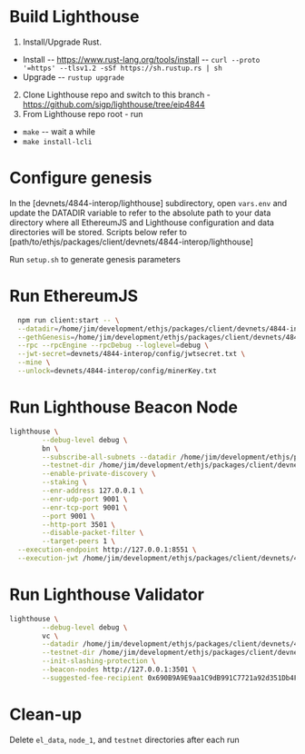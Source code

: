 # Build Lighthouse

1.  Install/Upgrade Rust.

- Install -- https://www.rust-lang.org/tools/install -- `curl --proto '=https' --tlsv1.2 -sSf https://sh.rustup.rs | sh`
- Upgrade -- `rustup upgrade`

2. Clone Lighthouse repo and switch to this branch - https://github.com/sigp/lighthouse/tree/eip4844
3. From Lighthouse repo root - run

- `make` -- wait a while
- `make install-lcli`

# Configure genesis

In the [devnets/4844-interop/lighthouse] subdirectory, open `vars.env` and update the DATADIR variable to refer to the absolute path to your data directory where all EthereumJS and Lighthouse configuration and data directories will be stored. Scripts below refer to [path/to/ethjs/packages/client/devnets/4844-interop/lighthouse]

Run `setup.sh` to generate genesis parameters

# Run EthereumJS

```sh
  npm run client:start -- \
  --datadir=/home/jim/development/ethjs/packages/client/devnets/4844-interop/lighthouse/el_data \
  --gethGenesis=/home/jim/development/ethjs/packages/client/devnets/4844-interop/lighthouse/testnet/genesis.json \
  --rpc --rpcEngine --rpcDebug --loglevel=debug \
  --jwt-secret=devnets/4844-interop/config/jwtsecret.txt \
  --mine \
  --unlock=devnets/4844-interop/config/minerKey.txt
```

# Run Lighthouse Beacon Node

```sh
lighthouse \
        --debug-level debug \
        bn \
        --subscribe-all-subnets --datadir /home/jim/development/ethjs/packages/client/devnets/4844-interop/lighthouse/node_1 \
        --testnet-dir /home/jim/development/ethjs/packages/client/devnets/4844-interop/lighthouse/testnet \
        --enable-private-discovery \
        --staking \
        --enr-address 127.0.0.1 \
        --enr-udp-port 9001 \
        --enr-tcp-port 9001 \
        --port 9001 \
        --http-port 3501 \
        --disable-packet-filter \
        --target-peers 1 \
  --execution-endpoint http://127.0.0.1:8551 \
  --execution-jwt /home/jim/development/ethjs/packages/client/devnets/4844-interop/config/jwtsecret.txt
```

# Run Lighthouse Validator

```sh
lighthouse \
        --debug-level debug \
        vc \
        --datadir /home/jim/development/ethjs/packages/client/devnets/4844-interop/lighthouse/node_1 \
        --testnet-dir /home/jim/development/ethjs/packages/client/devnets/4844-interop/lighthouse/testnet \
        --init-slashing-protection \
        --beacon-nodes http://127.0.0.1:3501 \
        --suggested-fee-recipient 0x690B9A9E9aa1C9dB991C7721a92d351Db4FaC990 \
```

# Clean-up

Delete `el_data`, `node_1`, and `testnet` directories after each run
